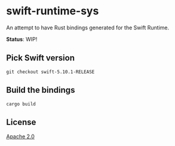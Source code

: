 # swift-runtime-sys

An attempt to have Rust bindings generated for the Swift Runtime.

**Status**: WIP!

## Pick Swift version

```shell
git checkout swift-5.10.1-RELEASE
```

## Build the bindings

```shell
cargo build
```

## License

[Apache 2.0](/LICENSE)